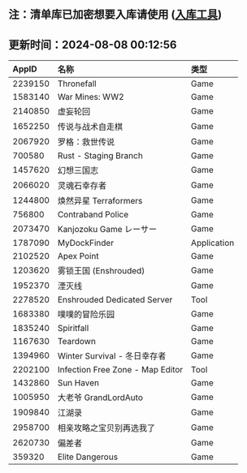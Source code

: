 ## 注：清单库已加密想要入库请使用 ([入库工具](https://github.com/BlankTMing/ManifestAutoUpdate/releases))

## 更新时间：2024-08-08 00:12:56
| AppID | 名称 | 类型  |
| :-------------------- | :----------------------------- | :----------- |
| 2239150 | Thronefall| Game |
| 1583140 | War Mines: WW2| Game |
| 2140850 | 虚妄轮回| Game |
| 1652250 | 传说与战术自走棋| Game |
| 2067920 | 罗格：救世传说| Game |
| 700580 | Rust - Staging Branch| Game |
| 1457620 | 幻想三国志| Game |
| 2066020 | 灵魂石幸存者| Game |
| 1244800 | 焕然异星 Terraformers| Game |
| 756800 | Contraband Police| Game |
| 2073470 | Kanjozoku Game レーサー| Game |
| 1787090 | MyDockFinder| Application |
| 2102520 | Apex Point| Game |
| 1203620 | 雾锁王国 (Enshrouded)| Game |
| 1952370 | 湮灭线| Game |
| 2278520 | Enshrouded Dedicated Server| Tool |
| 1683380 | 噗噗的冒险乐园| Game |
| 1835240 | Spiritfall| Game |
| 1167630 | Teardown| Game |
| 1394960 | Winter Survival - 冬日幸存者| Game |
| 2202100 | Infection Free Zone - Map Editor| Tool |
| 1432860 | Sun Haven| Game |
| 1005950 | 大老爷 GrandLordAuto| Game |
| 1909840 | 江湖录| Game |
| 2958700 | 相亲攻略之宝贝别再选我了| Game |
| 2620730 | 偏差者| Game |
| 359320 | Elite Dangerous| Game |
